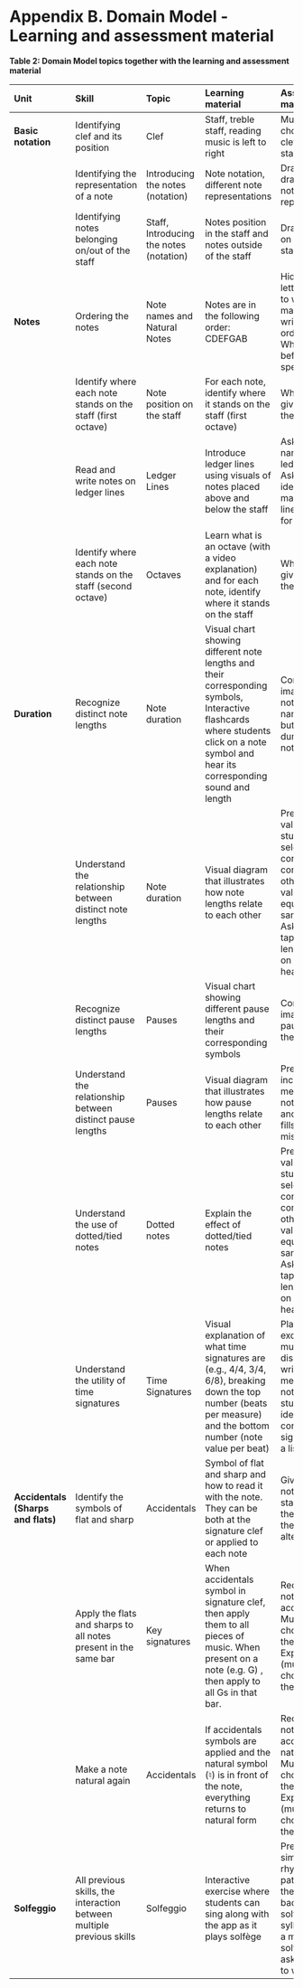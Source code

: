 # **Appendix B. Domain Model - Learning and assessment material** 

**Table 2: Domain Model topics together with the learning and assessment material**

| Unit | Skill  | Topic | Learning material | Assessment material |
| :---- | :---- | :---- | :---- | :---- |
| **Basic notation**  | Identifying clef and its position | Clef | Staff, treble staff, reading music is left to right  | Multiple choice, drag clef on the staff |
|  | Identifying the representation of a note | Introducing the notes (notation) | Note notation, different note representations | Draw the note, draw different note representations |
|  | Identifying notes belonging on/out of  the staff  | Staff, Introducing the notes (notation) | Notes position in the staff and notes outside of the staff  | Drag the notes on or out of the staff  |
| **Notes** | Ordering the notes | Note names and Natural Notes | Notes are in the following order: CDEFGAB | Hide some letters and ask to write it, make students write the full order of notes. What is after/ before a specific note?  |
|  | Identify where each note stands on the staff (first octave)  | Note position on the staff | For each note, identify where it stands on the staff (first octave) | What is the given note on the staff? |
|  | Read and write notes on ledger lines | Ledger Lines | Introduce ledger lines using visuals of notes placed above and below the staff | Ask students to name notes on ledger lines, Ask students to identify how many ledger lines are used for a given note |
|  | Identify where each  note stands on the staff (second octave)  | Octaves | Learn what is an octave (with a video explanation) and for each note, identify where it stands on the staff | What is the given note on the staff?  |
| **Duration** | Recognize  distinct note lengths  | Note duration | Visual chart showing different note lengths and their corresponding symbols,  Interactive flashcards where students click on a note symbol and hear its corresponding sound and length | Connect images of notes with their names, press button for the duration of the note length |
|  | Understand the relationship between distinct note lengths | Note duration | Visual diagram that illustrates how note lengths relate to each other | Present a note value and ask students to select the correct combination of other note values that equals the same duration, Ask students to tap the note lengths based on what they hear |
|  | Recognize distinct pause lengths  | Pauses | Visual chart showing different pause lengths and their corresponding symbols | Connect images of pauses with their names |
|  | Understand the relationship between distinct pause lengths | Pauses | Visual diagram that illustrates how pause lengths relate to each other | Present an incomplete measure with note values and the student fills in the missing pause |
|  | Understand the use of dotted/tied notes | Dotted notes | Explain the effect of dotted/tied notes | Present a note value and ask students to select the correct combination of other note values that equals the same duration, Ask students to tap the note lengths based on what they hear |
|  | Understand the utility of time signatures	 | Time Signatures | Visual explanation of what time signatures are (e.g., 4/4, 3/4, 6/8), breaking down the top number (beats per measure) and the bottom number (note value per beat) | Play short excerpts of music or display a written measure with notes and ask students to identify the correct time signature from a list of options |
| **Accidentals (Sharps and flats)** | Identify the symbols of flat and sharp  | Accidentals | Symbol of flat and sharp and how to read it with the note. They can be both at the signature clef or applied to each note | Given a single note on the staff, what is the name of the note (with alteration)? |
|  | Apply the flats and sharps to all notes present in the same bar  | Key signatures | When accidentals symbol in signature clef, then apply them to all pieces of music. When present on a note (e.g. G) , then apply to all Gs in that bar.  | Recognize if a note has accidentals. Multiple choice, circle the notes.  Explain (multiple choice) why it’s the case.  |
|  | Make a note natural again  | Accidentals | If accidentals symbols are applied and the natural symbol (♮) is in front of the note, everything returns to natural form  | Recognize if a note is accidental or natural. Multiple choice, circle the note. Explain (multiple choice) why it’s the case.  |
| **Solfeggio** | All previous skills, the interaction between multiple previous skills | Solfeggio | Interactive exercise where students can sing along with the app as it plays solfège | Present a simple rhythmic pattern and ask them to sing it back using solfège syllables, Play a melody using solfège and ask the student to write it down |
